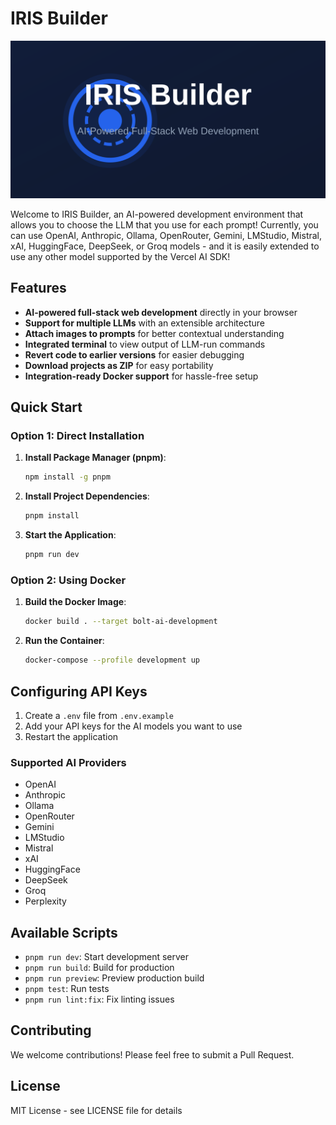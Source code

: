 # IRIS Builder

[![IRIS Builder: AI-Powered Full-Stack Web Development in the Browser](./public/social_preview_index.svg)](https://youclick.io)

Welcome to IRIS Builder, an AI-powered development environment that allows you to choose the LLM that you use for each prompt! Currently, you can use OpenAI, Anthropic, Ollama, OpenRouter, Gemini, LMStudio, Mistral, xAI, HuggingFace, DeepSeek, or Groq models - and it is easily extended to use any other model supported by the Vercel AI SDK!

## Features

- **AI-powered full-stack web development** directly in your browser
- **Support for multiple LLMs** with an extensible architecture
- **Attach images to prompts** for better contextual understanding
- **Integrated terminal** to view output of LLM-run commands
- **Revert code to earlier versions** for easier debugging
- **Download projects as ZIP** for easy portability
- **Integration-ready Docker support** for hassle-free setup

## Quick Start

### Option 1: Direct Installation

1. **Install Package Manager (pnpm)**:
   ```bash
   npm install -g pnpm
   ```

2. **Install Project Dependencies**:
   ```bash
   pnpm install
   ```

3. **Start the Application**:
   ```bash
   pnpm run dev
   ```

### Option 2: Using Docker

1. **Build the Docker Image**:
   ```bash
   docker build . --target bolt-ai-development
   ```

2. **Run the Container**:
   ```bash
   docker-compose --profile development up
   ```

## Configuring API Keys

1. Create a `.env` file from `.env.example`
2. Add your API keys for the AI models you want to use
3. Restart the application

### Supported AI Providers
- OpenAI
- Anthropic
- Ollama
- OpenRouter
- Gemini
- LMStudio
- Mistral
- xAI
- HuggingFace
- DeepSeek
- Groq
- Perplexity

## Available Scripts

- `pnpm run dev`: Start development server
- `pnpm run build`: Build for production
- `pnpm run preview`: Preview production build
- `pnpm test`: Run tests
- `pnpm run lint:fix`: Fix linting issues

## Contributing

We welcome contributions! Please feel free to submit a Pull Request.

## License

MIT License - see LICENSE file for details
